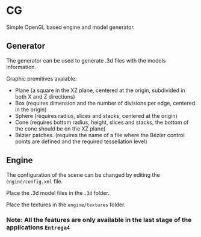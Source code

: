 # CG

Simple OpenGL based engine and model generator.

## Generator
The generator can be used to generate .3d files with the models information.

Graphic premitives avaiable:
* Plane (a square in the XZ plane, centered at the origin, subdivided in both X and Z directions)
* Box (requires dimension and the number of divisions per edge, centered in the origin)
* Sphere (requires radius, slices and stacks, centered at the origin)
* Cone (requires bottom radius, height, slices and stacks, the bottom of the cone should be
on the XZ plane)
* Bézier patches. (requires the name of a file where the Bézier control points are defined and the required tessellation level)

## Engine
The configuration of the scene can be changed by editing the `engine/config.xml` file.

Place the .3d model files in the `.3d` folder.

Place the textures in the `engine/textures` folder.

### Note: All the features are only available in the last stage of the applications `Entrega4`

  
